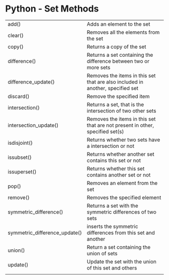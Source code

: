 # Python - Set Methods

| | |
|-|-|
| add()	| Adds an element to the set |
| clear() | Removes all the elements from the set |
| copy() | Returns a copy of the set |
| difference() | Returns a set containing the difference between two or more sets |
| difference_update() | Removes the items in this set that are also included in another, specified set |
| discard() | Remove the specified item |
| intersection() | 	Returns a set, that is the intersection of two other sets |
|  intersection_update() | Removes the items in this set that are not present in other, specified set(s) |
| isdisjoint()	| Returns whether two sets have a intersection or not |
| issubset() | Returns whether another set contains this set or not |
| issuperset() | Returns whether this set contains another set or not |
| pop()	| Removes an element from the set |
| remove() | Removes the specified element |
| symmetric_difference() | Returns a set with the symmetric differences of two sets |
| symmetric_difference_update()	| inserts the symmetric differences from this set and another |
| union() | Return a set containing the union of sets |
| update() | Update the set with the union of this set and others |
| | |
